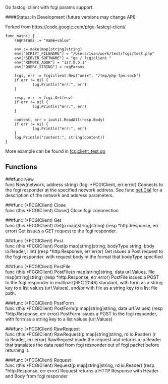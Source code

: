 Go fastcgi client with fcgi params support.

####Status: In Development (future versions may change API)

Forked from https://code.google.com/p/go-fastcgi-client/


    func main() {
        reqParams := "name=value"

        env := make(map[string]string)
        env["SCRIPT_FILENAME"] = "/Users/ivan/work/test/fcgi/test.php"
        env["SERVER_SOFTWARE"] = "go / fcgiclient "
        env["REMOTE_ADDR"] = "127.0.0.1"
        env["QUERY_STRING"] = reqParams

        fcgi, err := fcgiclient.New("unix", "/tmp/php-fpm.sock")
        if err != nil {
                log.Println("err:", err)
        }

        resp, err := fcgi.Get(env)
        if err != nil {
                log.Println("err:", err)
        }
        
        content, err = ioutil.ReadAll(resp.Body)
        if err != nil {
                log.Println("err:", err)
        }
        log.Println("content:", string(content))
    }


More example can be found in [fcgiclient_test.go](./src/fcgiclient_test.go)


## Functions

###func New         
    func New(network, address string) (fcgi *FCGIClient, err error)
Connects to the fcgi responder at the specified network address. See func [net.Dial](http://golang.org/pkg/net/#Dial) for a description of the network and address parameters.

###func (*FCGIClient) Close         
    func (this *FCGIClient) Close()
Close fcgi connnection

###func (*FCGIClient) Get         
    func (this *FCGIClient) Get(p map[string]string) (resp *http.Response, err error)
Get issues a GET request to the fcgi responder.

###func (*FCGIClient) Post         
    func (this *FCGIClient) Post(p map[string]string, bodyType string, body io.Reader, l int) (resp *http.Response, err error)
Get issues a Post request to the fcgi responder. with request body in the format that bodyType specified

###func (*FCGIClient) PostFile         
    func (this *FCGIClient) PostFile(p map[string]string, data url.Values, file map[string]string) (resp *http.Response, err error)
PostFile issues a POST to the fcgi responder in multipart(RFC 2046) standard, with form as a string key to a list values (url.Values), and/or with file as a string key to a list file path.

###func (*FCGIClient) PostForm         
    func (this *FCGIClient) PostForm(p map[string]string, data url.Values) (resp *http.Response, err error)
PostForm issues a POST to the fcgi responder, with form as a string key to a list values (url.Values)

###func (*FCGIClient) RawRequest         
    func (this *FCGIClient) RawRequest(p map[string]string, rd io.Reader) (r io.Reader, err error)
RawRequest made the request and returns a io.Reader that translates the data read from fcgi responder out of fcgi packet before returning it.

###func (*FCGIClient) Request         
    func (this *FCGIClient) Request(p map[string]string, rd io.Reader) (resp *http.Response, err error)
Request returns a HTTP Response with Header and Body from fcgi responder
